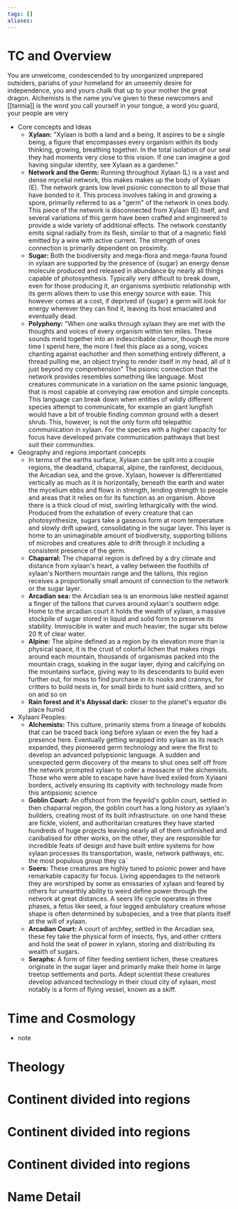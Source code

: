```yaml
---
tags: []
aliases:
---
```


 # TC and Overview

You are unwelcome, condescended to by unorganized unprepared outsiders, pariahs of your homeland for an unseemly desire for independence, you and yours chalk that up to your mother the great dragon. Alchemists is the name you've given to these newcomers and [[tannia]] is the word you call yourself in your tongue, a word you guard, your people are very 




 - Core concepts and Ideas
	 - **Xylaan:** "Xylaan is both a land and a being. It aspires to be a single being, a figure that encompasses every organism within its body thinking, growing, breathing together. In the total isolation of our seal they had moments very close to this vision. If one can imagine a god having singular identity, see Xylaan as a gardener."
	 - **Network and the Germ:** Running throughout Xylaan (L) is a vast and dense mycelial network, this makes makes up the body of Xylaan (E). The network grants low level psionic connection to all those that have bonded to it. This process involves taking in and growing a spore, primarily referred to as a "germ" of the network in ones body. This piece of the network is disconnected from Xylaan (E) itself, and several variations of this germ have been crafted and engineered to provide a wide variety of additional effects. The network constantly emits signal radially from its flesh, similar to that of a magnetic field emitted by a wire with active current. The strength of ones connection is primarily dependent on proximity.
	 - **Sugar:** Both the biodiversity and mega-flora and mega-fauna found in xylaan are supported by the presence of {sugar} an energy dense molecule produced and released in abundance by nearly all things capable of photosynthesis. Typically very difficult to break down, even for those producing it, an organisms symbiotic relationship with its germ allows them to use this energy source with ease. This however comes at a cost, if deprived of {sugar} a germ will look for energy wherever they can find it, leaving its host emaciated and eventually dead.
	 - **Polyphony:** "When one walks through xylaan they are met with the thoughts and voices of every organism within ten miles. These sounds meld together into an indescribable clamor, though the more time I spend here, the more I feel this place as a song, voices chanting against eachother and then something entirely different, a thread pulling me, an object trying to render itself in my head,  all of it just beyond my comprehension" The psionic connection that the network provides resembles something like language. Most creatures communicate in a variation on the same psionic language, that is most capable at conveying raw emotion and simple concepts. This language can break down when entities of wildly different species attempt to communicate, for example an giant lungfish would have a bit of trouble finding common ground with a desert shrub. This, however, is not the only form ofd telepathic communication in xylaan. For the species with a higher capacity for focus have developed private communication pathways that best suit their communities.
 - Geography and regions important concepts
	 - In terms of the earths surface, Xylaan can be split into a couple regions, the deadland, chaparral, alpine, the rainforest, deciduous, the Arcadian sea, and the grove. Xylaan, however is differentiated vertically as much as it is horizontally, beneath the earth and water the mycelium ebbs and flows in strength, lending strength to people and areas that it relies on for its function as an organism. Above there is a thick cloud of mist, swirling lethargically with the wind. Produced from the exhalation of every creature that can photosynthesize, sugars take a gaseous form at room temperature and slowly drift upward, consolidating in the sugar layer. This layer is home to an unimaginable amount of biodiversity, supporting billions of microbes and creatures able to drift through it including a consistent presence of the germ. 
	 - **Chaparral:** The chaparral region is defined by a dry climate and distance from xylaan's heart, a valley between the foothills of xylaan's Northern mountain range and the tallons, this region receives a proportionally small amount of connection to the network or the sugar layer. 
	 - **Arcadian sea:** the Arcadian sea is an enormous lake nestled against a finger of the tallons that curves around xylaan's southern edge. Home to the arcadian court it holds the wealth of xylaan, a massive stockpile of sugar stored in liquid and solid form to preserve its stability. Immiscible in water and much heavier, the sugar sits below 20 ft of clear water.
	 - **Alpine:** The alpine defined as a region by its elevation more than is physical space, it is the crust of colorful lichen that makes rings around each mountain, thousands of organismas packed into the mountain crags, soaking in the sugar layer, dying and calcifying on the mountains surface, giving way to its descendants to build even further out, for moss to find purchase in its nooks and crannys, for critters to build nests in, for small birds to hunt said critters, and so on and so on 
	 - **Rain forest and it's Abyssal dark:** closer to the planet's equator dis place humid 
 - Xylaani Peoples:
	 - **Alchemists:** This culture, primarily stems from a lineage of kobolds that can be traced back long before xylaan or even the fey had a presence here. Eventually getting wrapped into xylaan as its reach expanded, they pioneered germ technology and were the first to develop an advanced polypsionic language. A sudden and unexpected germ discovery of the means to shut ones self off from the network prompted xylaan to order a massacre of the alchemists. Those who were able to escape have have lived exiled from Xylaani borders, actively ensuring its captivity with technology made from this antipsionic science 
	 - **Goblin Court:** An offshoot from the feywild's goblin court, settled in then chaparral region, the goblin court has a long history as xylaan's builders, creating most of its built infrastructure. on one hand these are fickle, violent, and authoritarian creatures they have started hundreds of huge projects leaving nearly all of them unfinished and canibalised for other works, on the other, they are responsible for incredible feats of design and have built entire systems for how xylaan processes its transportation, waste, network pathways, etc. the most populous group they ca`
	 - **Seers:** These creatures are highly tuned to psionic power and have remarkable capacity for focus. Living appendages to the network they are worshiped by some as emissaries of xylaan and feared by others for unearthly ability to weird define power through the network at great distances. A seers life cycle operates in three phases, a fetus like seed, a four legged ambulatory creature whose shape is often determined by subspecies, and a tree that plants itself at the will of xylaan. 
	 - **Arcadian Court:** A court of archfey, settled in the Arcadian sea, these fey take the physical form of insects, flys, and other critters and hold the seat of power in xylann, storing and distributing its wealth of sugars. 
	 - **Seraphs:** A form of filter feeding sentient lichen, these creatures originate in the sugar layer and primarily make their home in large treetop settlements and ports. Adept scientist these creatures develop advanced technology in their cloud city  of xylaan, most notably is a form of flying vessel, known as a skiff. 
 # Time and Cosmology
 - note
 # Theology
 # Continent divided into regions
 # Continent divided into regions
 # Continent divided into regions
 # Name Detail
 
